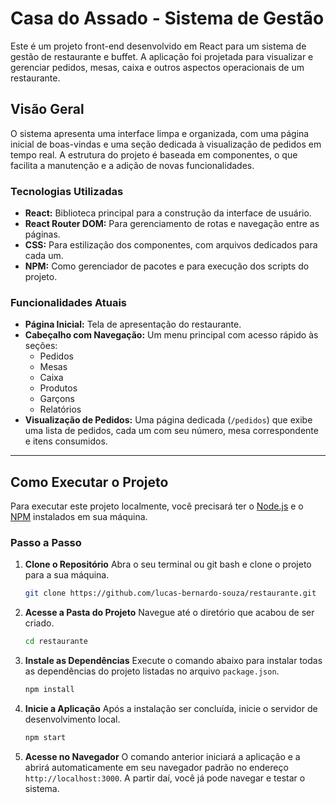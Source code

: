 # Casa do Assado - Sistema de Gestão

Este é um projeto front-end desenvolvido em React para um sistema de gestão de restaurante e buffet. A aplicação foi projetada para visualizar e gerenciar pedidos, mesas, caixa e outros aspectos operacionais de um restaurante.

## Visão Geral

O sistema apresenta uma interface limpa e organizada, com uma página inicial de boas-vindas e uma seção dedicada à visualização de pedidos em tempo real. A estrutura do projeto é baseada em componentes, o que facilita a manutenção e a adição de novas funcionalidades.

### Tecnologias Utilizadas

* **React:** Biblioteca principal para a construção da interface de usuário.
* **React Router DOM:** Para gerenciamento de rotas e navegação entre as páginas.
* **CSS:** Para estilização dos componentes, com arquivos dedicados para cada um.
* **NPM:** Como gerenciador de pacotes e para execução dos scripts do projeto.

### Funcionalidades Atuais

* **Página Inicial:** Tela de apresentação do restaurante.
* **Cabeçalho com Navegação:** Um menu principal com acesso rápido às seções:
    * Pedidos
    * Mesas
    * Caixa
    * Produtos
    * Garçons
    * Relatórios
* **Visualização de Pedidos:** Uma página dedicada (`/pedidos`) que exibe uma lista de pedidos, cada um com seu número, mesa correspondente e itens consumidos.

---

## Como Executar o Projeto

Para executar este projeto localmente, você precisará ter o [Node.js](https://nodejs.org/) e o [NPM](https://www.npmjs.com/) instalados em sua máquina.

### Passo a Passo

1.  **Clone o Repositório**
    Abra o seu terminal ou git bash e clone o projeto para a sua máquina.
    ```bash
    git clone https://github.com/lucas-bernardo-souza/restaurante.git
    ```

2.  **Acesse a Pasta do Projeto**
    Navegue até o diretório que acabou de ser criado.
    ```bash
    cd restaurante
    ```

3.  **Instale as Dependências**
    Execute o comando abaixo para instalar todas as dependências do projeto listadas no arquivo `package.json`.
    ```bash
    npm install
    ```

4.  **Inicie a Aplicação**
    Após a instalação ser concluída, inicie o servidor de desenvolvimento local.
    ```bash
    npm start
    ```

5.  **Acesse no Navegador**
    O comando anterior iniciará a aplicação e a abrirá automaticamente em seu navegador padrão no endereço `http://localhost:3000`. A partir daí, você já pode navegar e testar o sistema.
